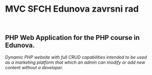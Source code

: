 # MVC SFCH Edunova zavrsni rad
<br>
 <h2>PHP Web Application for the PHP course in Edunova.</h2>

<i>Dynamic PHP website with full CRUD capabilities intended to be used <br>as a marketing platform that which an admin can modify or add new content without a developer.</i>
